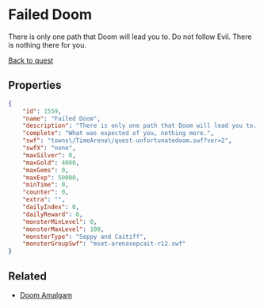# Failed Doom

There is only one path that Doom will lead you to. Do not follow Evil. There is nothing there for you.

[Back to quest](../quests.md)

## Properties

```json
{
    "id": 1559,
    "name": "Failed Doom",
    "description": "There is only one path that Doom will lead you to. Do not follow Evil. There is nothing there for you.",
    "complete": "What was expected of you, nothing more.",
    "swf": "towns\/TimeArena\/quest-unfortunatedoom.swf?ver=2",
    "swfX": "none",
    "maxSilver": 0,
    "maxGold": 4000,
    "maxGems": 0,
    "maxExp": 50000,
    "minTime": 0,
    "counter": 0,
    "extra": "",
    "dailyIndex": 0,
    "dailyReward": 0,
    "monsterMinLevel": 0,
    "monsterMaxLevel": 100,
    "monsterType": "Seppy and Caitiff",
    "monsterGroupSwf": "mset-arenasepcait-r12.swf"
}
```

## Related

- [Doom Amalgam](../items/18465-doom-amalgam.md)

